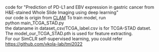 code for "Prediction of PD-L1 and EBV expression in gastric cancer from H$\&$E-stained Whole Slide Imaging using deep learning"  
our code is origin from [CLAM]([https://github.com/ycwu1997/MC-Net](https://github.com/mahmoodlab/CLAM))  
To train model, run  
python main_TCGA_STAD.py  
the dataname in dataset_csv/TCGA_label.csv is for TCGA-STAD datset.  
The model_our_TCGA_STAD.pth is used for feature extracting.  
For our SimCLR self-supervised learning, you could refer https://github.com/vkola-lab/tmi2022
